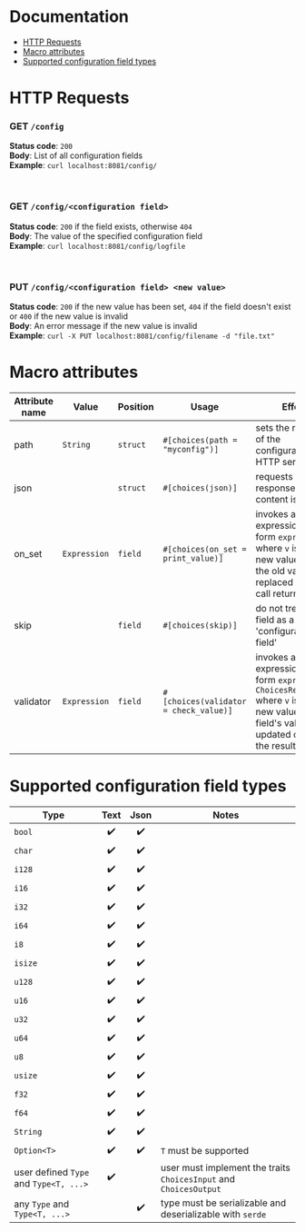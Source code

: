 # Documentation

* [HTTP Requests](#S-requests)
* [Macro attributes](#S-attributes)
* [Supported configuration field types](#S-types)

# <a name="S-requests"></a>HTTP Requests

### **GET** `/config`
**Status code**: `200`\
**Body**: List of all configuration fields\
**Example**: `curl localhost:8081/config/`

<br />

### **GET** `/config/<configuration field>`
**Status code**: `200` if the field exists, otherwise `404`\
**Body**: The value of the specified configuration field\
**Example**: `curl localhost:8081/config/logfile`

<br />

### **PUT** `/config/<configuration field> <new value>` 
**Status code**: `200` if the new value has been set, `404` if the field doesn't exist or `400` if the new value is invalid\
**Body**: An error message if the new value is invalid\
**Example**: `curl -X PUT localhost:8081/config/filename -d "file.txt"`

# <a name="S-attributes"></a>Macro attributes

Attribute name | Value | Position | Usage | Effect
-------------- | ----- | -------- | ------ | ------
path | `String` | `struct` | `#[choices(path = "myconfig")]` | sets the root path of the configuration HTTP service
json | | `struct` | `#[choices(json)]` | requests and responses content is in json
on_set | `Expression` | `field` | `#[choices(on_set = print_value)]` | invokes an expression in the form `expr(&v)` where `v` is the new value (note: the old value is replaced after this call returns)
skip | | `field` | `#[choices(skip)]` | do not treat this field as a 'configuration field'
validator | `Expression` | `field` | `#[choices(validator = check_value)]` | invokes an expression in the form `expr(&v) -> ChoicesResult<()>` where `v` is the new value; the field's value is updated only if the result is `Ok`

# <a name="S-types"></a>Supported configuration field types

Type | Text | Json | Notes
---- |:----:|:----:| -----
`bool` | :heavy_check_mark: | :heavy_check_mark: | 
`char` | :heavy_check_mark: | :heavy_check_mark: | 
`i128` | :heavy_check_mark: | :heavy_check_mark: | 
`i16` | :heavy_check_mark: | :heavy_check_mark: | 
`i32` | :heavy_check_mark: | :heavy_check_mark: | 
`i64` | :heavy_check_mark: | :heavy_check_mark: | 
`i8` | :heavy_check_mark: | :heavy_check_mark: | 
`isize` | :heavy_check_mark: | :heavy_check_mark: | 
`u128` | :heavy_check_mark: | :heavy_check_mark: | 
`u16` | :heavy_check_mark: | :heavy_check_mark: | 
`u32` | :heavy_check_mark: | :heavy_check_mark: | 
`u64` | :heavy_check_mark: | :heavy_check_mark: | 
`u8` | :heavy_check_mark: | :heavy_check_mark: | 
`usize` | :heavy_check_mark: | :heavy_check_mark: | 
`f32` | :heavy_check_mark: | :heavy_check_mark: | 
`f64` | :heavy_check_mark: | :heavy_check_mark: | 
`String` | :heavy_check_mark: | :heavy_check_mark: | 
`Option<T>` | :heavy_check_mark: | :heavy_check_mark: | `T` must be supported 
user defined `Type` and `Type<T, ...>` | :heavy_check_mark: | | user must implement the traits `ChoicesInput` and `ChoicesOutput` 
any `Type` and `Type<T, ...>` | | :heavy_check_mark: | type must be serializable and deserializable with `serde` 
